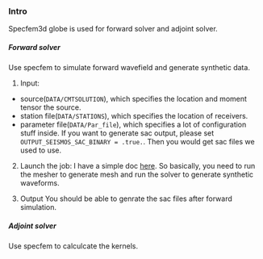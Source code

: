 ### Intro

Specfem3d globe is used for forward solver and adjoint solver.

##### Forward solver
Use specfem to simulate forward wavefield and generate synthetic data.

1. Input:
  * source(`DATA/CMTSOLUTION`), which specifies the location and moment tensor the source.
  * station file(`DATA/STATIONS`), which specifies the location of receivers.
  * parameter file(`DATA/Par_file`), which specifies a lot of configuration stuff inside. If you want to generate sac output,
  please set `OUTPUT_SEISMOS_SAC_BINARY = .true.`. Then you would get sac files we used to use.

2. Launch the job:
  I have a simple doc [here](https://github.com/wjlei1990/ComputationalGeophysicsWorkshop/blob/master/How_to_run_specfem3d_globe.md).
So basically, you need to run the mesher to generate mesh and run the solver to generate synthetic waveforms. 

3. Output
You should be able to genrate the sac files after forward simulation. 

##### Adjoint solver
Use specfem to calculcate the kernels.


